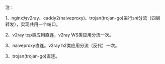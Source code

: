 注：

1、nginx为v2ray、caddy2(naiveproxy)、trojan(trojan-go)进行sni分流（四层转发），实现共用一个端口。

2、v2ray tcp类应用直连，v2ray WS类应用分流一次。

3、naiveproxy直连。v2ray h2类应用分流（反代）一次。

3、trojan(trojan-go)直连。
